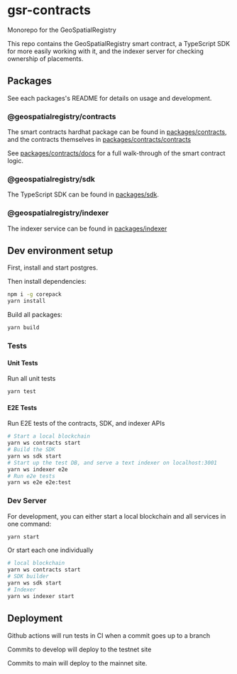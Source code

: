 # gsr-contracts

Monorepo for the GeoSpatialRegistry

This repo contains the GeoSpatialRegistry smart contract, a TypeScript SDK for more easily working with it, and the indexer server for checking ownership of placements.

## Packages

See each packages's README for details on usage and development.

### @geospatialregistry/contracts

The smart contracts hardhat package can be found in [packages/contracts](./packages/contracts/), and the contracts themselves in [packages/contracts/contracts](./packages/contracts/contracts)

See [packages/contracts/docs](./packages/contracts/docs/README.md) for a full walk-through of the smart contract logic.

### @geospatialregistry/sdk

The TypeScript SDK can be found in [packages/sdk](./packages/sdk).

### @geospatialregistry/indexer

The indexer service can be found in [packages/indexer](./packages/indexer)

## Dev environment setup

First, install and start postgres.

Then install dependencies:

```bash
npm i -g corepack
yarn install
```

Build all packages:

```bash
yarn build
```

### Tests

#### Unit Tests

Run all unit tests

```bash
yarn test
```

#### E2E Tests

Run E2E tests of the contracts, SDK, and indexer APIs

```bash
# Start a local blockchain
yarn ws contracts start
# Build the SDK
yarn ws sdk start
# Start up the test DB, and serve a text indexer on localhost:3001
yarn ws indexer e2e
# Run e2e tests
yarn ws e2e e2e:test
```

### Dev Server

For development, you can either start a local blockchain and all services in one command:

```bash
yarn start
```

Or start each one individually

```bash
# local blockchain
yarn ws contracts start
# SDK builder
yarn ws sdk start
# Indexer
yarn ws indexer start
```

## Deployment

Github actions will run tests in CI when a commit goes up to a branch

Commits to develop will deploy to the testnet site

Commits to main will deploy to the mainnet site.
